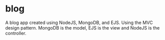 # blog
A blog app created using NodeJS, MongoDB, and EJS. Using the MVC design pattern. MongoDB is the model, EJS is the view and NodeJS is the controller. 
